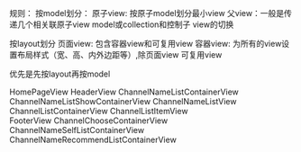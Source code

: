 规则：
按model划分：
  原子view: 按原子model划分最小view
  父view：一般是传递几个相关联原子view model或collection和控制子 view的切换

按layout划分
  页面view: 包含容器view和可复用view
  容器view: 为所有的view设置布局样式（宽、高、内外边距等）,除页面view
  可复用view

优先是先按layout再按model

HomePageView
  HeaderView
  ChannelNameListContainerView
    ChannelNameListShowContainerView
      ChannelNameListView
  ChannelListContainerView
    ChannelListItemView   
  FooterView
  ChannelChooseContainerView
    ChannelNameSelfListContainerView
    ChannelNameRecommendListContainerView
